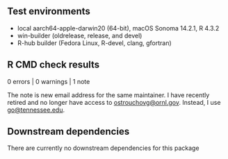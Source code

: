 ## Test environments
* local aarch64-apple-darwin20 (64-bit), macOS Sonoma 14.2.1, R 4.3.2
* win-builder (oldrelease, release, and devel)
* R-hub builder (Fedora Linux, R-devel, clang, gfortran)

## R CMD check results
0 errors | 0 warnings | 1 note

The note is new email address for the same maintainer. I have recently retired
and no longer have access to ostrouchovg@ornl.gov. Instead, I use 
go@tennessee.edu.

## Downstream dependencies
There are currently no downstream dependencies for this package
